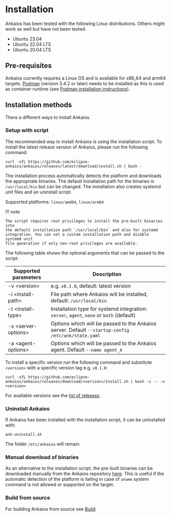 # Installation

Ankaios has been tested with the following Linux distributions. Others might
work as well but have not been tested.

* Ubuntu 23.04
* Ubuntu 22.04 LTS
* Ubuntu 20.04 LTS

## Pre-requisites

Ankaios currently requires a Linux OS and is available for x86_64 and arm64
targets. [Podman](https://podman.io) (version 3.4.2 or later) needs to be installed as this is used as 
container runtime
(see [Podman installation instructions](https://podman.io/docs/installation)).

## Installation methods

There a different ways to install Ankaios.

### Setup with script

The recommended way to install Ankaios is using the installation script.
To install the latest release version of Ankaios, please run the following command:

```shell
curl -sfL https://github.com/eclipse-ankaios/ankaios/releases/latest/download/install.sh | bash -
```

The installation process automatically detects the platform and downloads the appropriate binaries.
The default installation path for the binaries is `/usr/local/bin` but can be changed.
The installation also creates systemd unit files and an uninstall script.

Supported platforms: `linux/amd64`, `linux/arm64`

!!! note

    The script requires root privileges to install the pre-built binaries into
    the default installation path `/usr/local/bin` and also for systemd
    integration. You can set a custom installation path and disable systemd unit
    file generation if only non-root privileges are available.

The following table shows the optional arguments that can be passed to the script:

| Supported parameters | Description |
| --- | --- |
| -v <version\> | e.g. `v0.1.0`, default: latest version |
| -i <install-path\> | File path where Ankaios will be installed, default: `/usr/local/bin` |
| -t <install-type\> | Installation type for systemd integration: `server`, `agent`, `none` or `both` (default) |
| -s <server-options\> | Options which will be passed to the Ankaios server. Default `--startup-config /etc/ank/state.yaml` |
| -a <agent-options\> | Options which will be passed to the Ankaios agent. Default `--name agent_A` |

To install a specific version run the following command and substitute `<version>` with a specific version tag e.g. `v0.1.0`:

```shell
curl -sfL https://github.com/eclipse-ankaios/ankaios/releases/download/<version>/install.sh | bash -s -- -v <version>
```

For available versions see the [list of releases](https://github.com/eclipse-ankaios/ankaios/tags).

### Uninstall Ankaios

If Ankaios has been installed with the installation script, it can be uninstalled with:

```shell
ank-uninstall.sh
```

The folder `/etc/ankaios` will remain.

### Manual download of binaries

As an alternative to the installation script, the pre-built binaries can be downloaded manually from the Ankaios repository [here](https://github.com/eclipse-ankaios/ankaios/releases).
This is useful if the automatic detection of the platform is failing in case of `uname` system command is not allowed or supported on the target.

### Build from source

For building Ankaios from source see [Build](../development/build.md).
